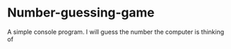# Number-guessing-game
A simple console program. I will guess the number the computer is thinking of
